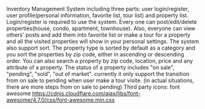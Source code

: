 Inventory Management System including three parts: user login/register, user profile(personal information, favorite list, tour list) and property list.
Login/register is required to use the system.
Every one can post/edit/delete properties(house, condo, apartment, townhouse).
Also, everyone can view others' posts and add them into favorite list or make a tour for a property and all the visited properties will show in your personal settings.
The system also support sort. The property type is sorted by default as a category and you sort the properties by zip code, either in ascending or descending order.
You can also search a property by zip code, location, price and any attribute of a property.
The status of a property includes "on sale", "pending", "sold", "out of market".
currently it only support the transition from on sale to pending when user make a tour visite.
(in actual situations, there are more steps from on sale to pending)
Third party icons: font awesome
https://cdnjs.cloudflare.com/ajax/libs/font-awesome/4.7.0/css/font-awesome.min.css
